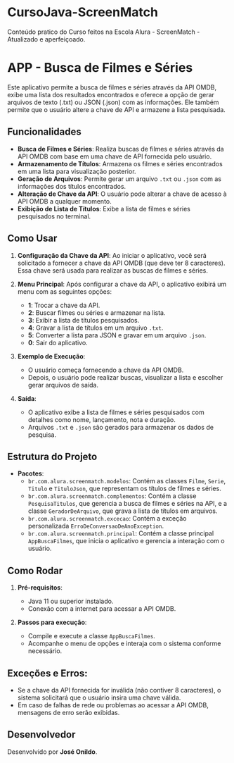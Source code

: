 # CursoJava-ScreenMatch
Conteúdo pratico do Curso feitos na Escola Alura - ScreenMatch - Atualizado e aperfeiçoado.

# APP - Busca de Filmes e Séries

Este aplicativo permite a busca de filmes e séries através da API OMDB, exibe uma lista dos resultados encontrados e oferece a opção de gerar arquivos de texto (.txt) ou JSON (.json) com as informações. Ele também permite que o usuário altere a chave de API e armazene a lista pesquisada.

## Funcionalidades

- **Busca de Filmes e Séries**: Realiza buscas de filmes e séries através da API OMDB com base em uma chave de API fornecida pelo usuário.
- **Armazenamento de Títulos**: Armazena os filmes e séries encontrados em uma lista para visualização posterior.
- **Geração de Arquivos**: Permite gerar um arquivo `.txt` ou `.json` com as informações dos títulos encontrados.
- **Alteração de Chave da API**: O usuário pode alterar a chave de acesso à API OMDB a qualquer momento.
- **Exibição de Lista de Títulos**: Exibe a lista de filmes e séries pesquisados no terminal.

## Como Usar

1. **Configuração da Chave da API**:
   Ao iniciar o aplicativo, você será solicitado a fornecer a chave da API OMDB (que deve ter 8 caracteres). Essa chave será usada para realizar as buscas de filmes e séries.

2. **Menu Principal**:
   Após configurar a chave da API, o aplicativo exibirá um menu com as seguintes opções:
   - **1**: Trocar a chave da API.
   - **2**: Buscar filmes ou séries e armazenar na lista.
   - **3**: Exibir a lista de títulos pesquisados.
   - **4**: Gravar a lista de títulos em um arquivo `.txt`.
   - **5**: Converter a lista para JSON e gravar em um arquivo `.json`.
   - **0**: Sair do aplicativo.

3. **Exemplo de Execução**:
   - O usuário começa fornecendo a chave da API OMDB.
   - Depois, o usuário pode realizar buscas, visualizar a lista e escolher gerar arquivos de saída.

4. **Saída**:
   - O aplicativo exibe a lista de filmes e séries pesquisados com detalhes como nome, lançamento, nota e duração.
   - Arquivos `.txt` e `.json` são gerados para armazenar os dados de pesquisa.

## Estrutura do Projeto

- **Pacotes**:
  - `br.com.alura.screenmatch.modelos`: Contém as classes `Filme`, `Serie`, `Titulo` e `TituloJson`, que representam os títulos de filmes e séries.
  - `br.com.alura.screenmatch.complementos`: Contém a classe `PesquisaTitulos`, que gerencia a busca de filmes e séries na API, e a classe `GeradorDeArquivo`, que grava a lista de títulos em arquivos.
  - `br.com.alura.screenmatch.excecao`: Contém a exceção personalizada `ErroDeConversaoDeAnoException`.
  - `br.com.alura.screenmatch.principal`: Contém a classe principal `AppBuscaFilmes`, que inicia o aplicativo e gerencia a interação com o usuário.

## Como Rodar

1. **Pré-requisitos**:
   - Java 11 ou superior instalado.
   - Conexão com a internet para acessar a API OMDB.

2. **Passos para execução**:
   - Compile e execute a classe `AppBuscaFilmes`.
   - Acompanhe o menu de opções e interaja com o sistema conforme necessário.

## Exceções e Erros:

- Se a chave da API fornecida for inválida (não contiver 8 caracteres), o sistema solicitará que o usuário insira uma chave válida.
- Em caso de falhas de rede ou problemas ao acessar a API OMDB, mensagens de erro serão exibidas.

## Desenvolvedor

Desenvolvido por **José Onildo**.
